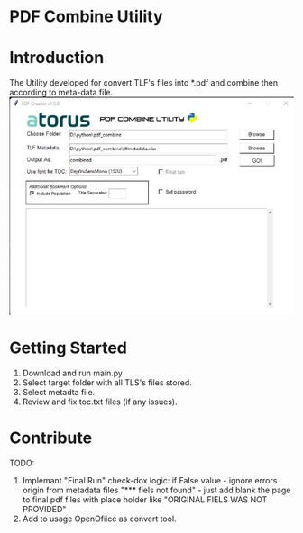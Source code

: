 # PDF Combine Utility 
# 
# Introduction 
The Utility developed for convert TLF's files into *.pdf and combine then according to meta-data file. 
![Test Image 3](start.jpg)

# Getting Started
 
1.	Download and run main.py
2.	Select target folder with all TLS's files stored. 
3.	Select metadta file. 
4.	Review and fix toc.txt files (if any issues). 



# Contribute
TODO: 
1. Implemant "Final Run" check-dox logic: if False value - ignore errors origin from metadata files "*** fiels not found" - just add blank the page 
    to final pdf files with place holder like "ORIGINAL FIELS WAS NOT PROVIDED"
2. Add to usage OpenOfiice as convert tool. 

